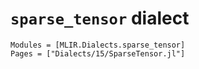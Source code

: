 # `sparse_tensor` dialect

```@autodocs
Modules = [MLIR.Dialects.sparse_tensor]
Pages = ["Dialects/15/SparseTensor.jl"]
```
